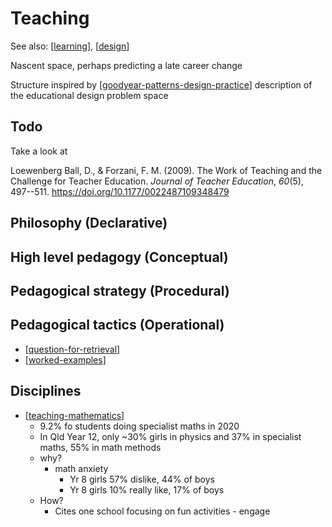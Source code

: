 # Teaching 

See also: [[learning]], [[design]]

Nascent space, perhaps predicting a late career change

Structure inspired by [[goodyear-patterns-design-practice]] description of the educational design problem space

## Todo

Take a look at

Loewenberg Ball, D., & Forzani, F. M. (2009). The Work of Teaching and the Challenge for Teacher Education. *Journal of Teacher Education*, *60*(5), 497--511. <https://doi.org/10.1177/0022487109348479>


## Philosophy (Declarative)

## High level pedagogy (Conceptual)

## Pedagogical strategy (Procedural)

## Pedagogical tactics (Operational)

- [[question-for-retrieval]]
- [[worked-examples]]

## Disciplines

- [[teaching-mathematics]]
  - 9.2% fo students doing specialist maths in 2020 
  - In Qld Year 12, only ~30% girls in physics and 37% in specialist maths, 55% in math methods
  - why?
    - math anxiety 
      - Yr 8 girls 57% dislike, 44% of boys
      - Yr 8 girls 10% really like, 17% of boys
  - How?
    - Cites one school focusing on fun activities - engage

##

[//begin]: # "Autogenerated link references for markdown compatibility"
[learning]: ../learning "Learning"
[design]: ../Design/design "Design"
[goodyear-patterns-design-practice]: <../Paper Summaries/goodyear-patterns-design-practice> "Patterns, pattern languages and design practice"
[question-for-retrieval]: question-for-retrieval "Questioning for retrieval"
[worked-examples]: worked-examples "Worked examples"
[teaching-mathematics]: Mathematics/teaching-mathematics "Teaching Mathematics"
[//end]: # "Autogenerated link references"